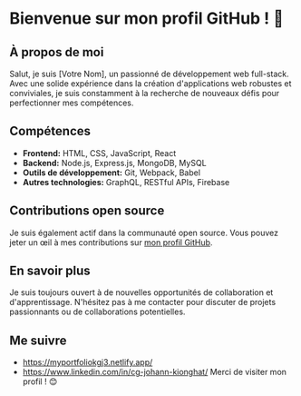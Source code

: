 # Bienvenue sur mon profil GitHub ! 👋

## À propos de moi
Salut, je suis [Votre Nom], un passionné de développement web full-stack. Avec une solide expérience dans la création d'applications web robustes et conviviales, je suis constamment à la recherche de nouveaux défis pour perfectionner mes compétences.

## Compétences
- **Frontend:** HTML, CSS, JavaScript, React
- **Backend:** Node.js, Express.js, MongoDB, MySQL
- **Outils de développement:** Git, Webpack, Babel
- **Autres technologies:** GraphQL, RESTful APIs, Firebase

## Contributions open source
Je suis également actif dans la communauté open source. Vous pouvez jeter un œil à mes contributions sur [mon profil GitHub](lien_vers_votre_profil).

## En savoir plus
Je suis toujours ouvert à de nouvelles opportunités de collaboration et d'apprentissage. N'hésitez pas à me contacter pour discuter de projets passionnants ou de collaborations potentielles.

## Me suivre
- https://myportfoliokgj3.netlify.app/
- https://www.linkedin.com/in/cg-johann-kionghat/
Merci de visiter mon profil ! 😊

